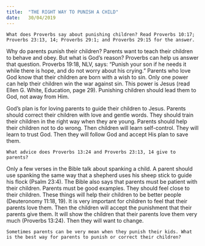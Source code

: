 ```yaml
---
title:  "THE RIGHT WAY TO PUNISH A CHILD"
date:   30/04/2019
---
```


`What does Proverbs say about punishing children? Read Proverbs 10:17; Proverbs 23:13, 14; Proverbs 29:1; and Proverbs 29:15 for the answer.`

Why do parents punish their children? Parents want to teach their children to behave and obey. But what is God’s reason? Proverbs can help us answer that question. Proverbs 19:18, NLV, says: “Punish your son if he needs it while there is hope, and do not worry about his crying.” Parents who love God know that their children are born with a wish to sin. Only one power can help their children win the war against sin. This power is Jesus (read Ellen G. White, Education, page 29). Punishing children should lead them to God, not away from Him.

God’s plan is for loving parents to guide their children to Jesus. Parents should correct their children with love and gentle words. They should train their children in the right way when they are young. Parents should help their children not to do wrong. Then children will learn self-control. They will learn to trust God. Then they will follow God and accept His plan to save them.

`What advice does Proverbs 13:24 and Proverbs 23:13, 14 give to parents?`

Only a few verses in the Bible talk about spanking a child. A parent should use spanking the same way that a shepherd uses his sheep stick to guide his flock (Psalm 23:4). The Bible also says that parents must be patient with their children. Parents must be good examples. They should feel close to their children. These things will help their children to be better people (Deuteronomy 11:18, 19). It is very important for children to feel that their parents love them. Then the children will accept the punishment that their parents give them. It will show the children that their parents love them very much (Proverbs 13:24). Then they will want to change. 

`Sometimes parents can be very mean when they punish their kids. What is the best way for parents to punish or correct their children?`